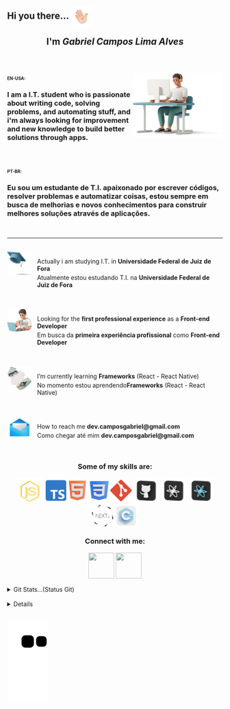 <h2 align="left">Hi you there... <img align="center" width="50px" height="50px" src="./plus/Main/hello.gif" alt=""><br><p align="center">I'm <i>Gabriel Campos Lima Alves</i></p></h2>

<br>
<div>
<img width="210px" height="150px" align="right" src="./plus/Main/top.png" alt="">

<h3 align="left" >
<span  style="font-size: 10px" align="left">EN-USA:</br></span></br>
 I am a I.T. student who is passionate about writing code, solving problems, and automating stuff, and i'm always looking for improvement and new knowledge to build better solutions through apps.
</h3>
</br>
<h3 align="left" >
<span  style="font-size: 10px" align="left">PT-BR:</br></span></br>
Eu sou um estudante de T.I. apaixonado por escrever códigos, resolver problemas e automatizar coisas, estou sempre em busca de melhorias e novos conhecimentos para construir melhores soluções através de aplicações.
</h3>
</div>
<br>
<hr>

<br>
<img align="left" src="./plus/Main/tip1.png" alt="" width="58px" height="55px"> <p style="margin-left: 5em">Actually i am studying I.T. in <b>Universidade Federal de Juiz de Fora</b></p>
<p style="margin-left: 5em;margin-top: -10px">Atualmente estou estudando T.I. na <b>Universidade Federal de Juiz de Fora</b></p>
<br>
<br>
<img align="left" src="./plus/Main/tip2.png" alt="" width="58px" height="55px"><p style="margin-left: 5em" align="left">Looking for the <b>first professional experience</b> as a <b>Front-end Developer</b></p>
<p style="margin-top: -10px; margin-left: 5em">Em busca da <b>primeira experiência profissional</b> como <b>Front-end Developer</b></p>
<br>
<br>
<img align="left" src="./plus/Main/tip3.png" alt="" width="58px" height="55px">
<p style="margin-left: 5em">I’m currently learning <b>Frameworks</b> (React - React Native)</p>
<p style="margin-top: -10px;margin-left: 5em">
No momento estou aprendendo<b>Frameworks</b> (React - React Native)</p>
<br>
<br>
<img align="left" src="./plus/Main/tip4.png" alt="" width="58px" height="55px">
<p style="margin-left: 5em"> How to reach me <b>dev.camposgabriel@gmail.com</b></p>
<p style="margin-top: -10px;margin-left: 5em">
Como chegar até mim <b>dev.camposgabriel@gmail.com</b></p>
<br>

<div align="center">
<h3> Some of my skills are: </h3>
<img style="cursor: pointer;" align="center" src="./plus\Languages\jss.png" alt="JavaScript" width="65px" height="60px" title="JavaScript">
<img style="cursor: pointer;" align="center" src="./plus\Languages\typescript.png" alt="TypeScript" width="48px" height="48px" title="TypeScript">
<img style="cursor: pointer;" align="center" src="./plus\Languages\html.png" alt="HTML" width="46px" height="50px" title="HTML">
<img style="cursor: pointer;" align="center" src="./plus\Languages\css.png" alt="CSS" width="46px" height="46px" title="CSS">
<img style="cursor: pointer;" align="center" src="./plus\Languages\gitg.png" alt="Git" width="50px" height="50px" title="Git">
<img style="cursor: pointer;" align="center" src="./plus\Languages\git.png" alt="GitHub" width="60px" height="60px" title="GitHub">
<img style="cursor: pointer;" align="center" src="./plus\Languages\react.png" alt="React" width="60px" height="60px" title="React">
<img style="cursor: pointer;" align="center" src="./plus\Languages\reactN.png" alt="ReactNative" width="60px" height="60px" title="ReactNative">
<img style="cursor: pointer;" align="center" src="./plus\Languages/nextjs.png" alt="Next.js" width="50px" height="55px" title="Next.js">
<img style="cursor: pointer;" align="center" src="./plus\Languages\cpp.png" alt="C++" width="55px" height="55px" title="C++">

</div>

<div align="center">
<h3>Connect with me: </h3>
<a align="center" href="https://instagram.com/dev.camposg" target="_blank"><img align="center" src="./plus/Networks/ig.png" alt="" width="60px" height="60px"></a>
<a align="center" href="https://www.linkedin.com/in/gabriel-campos-lima-alves-947554249/" target="_blank"><img align="center" src="./plus/Networks/in.png" alt="" width="60px" height="60px"></a>
</div>

<br>

<details>
  <summary>Git Stats...(Status Git)</summary>
<br> 
<div align="center">
  <a href="https://github.com/CamposCodes">
    <img height="150em" src="https://github-readme-stats.vercel.app/api?username=CamposCodes&count_private=true&include_all_commits=true&show_icons=true&theme=dark&hide_border=false&show_owner=true"/>
    <img height="150em" src="https://github-readme-stats.vercel.app/api/top-langs/?username=CamposCodes&theme=dark&hide_border=false&&layout=compact"/>
  </a>
</div>
</details>

<br>
 
<div align="left">
<details>
  <div display="flex">
    <summary>More about me...(Mais sobre mim)</summary>
    <p display="flex"><h5>Fun facts: I also produce <a href="https://www.youtube.com/channel/UCg8K-3VphWMQ4NsOvlYjF9g" target="_blank" > songs </a></h5> 
    </p>
    <p display="flex"><h5>Fatos Curiosos: Eu produzo músicas <a href="https://www.youtube.com/channel/UCg8K-3VphWMQ4NsOvlYjF9g" target="_blank" > songs </a></h5> 
    </p>
  </div>
</details>

<br>

![snake gif](https://github.com/CamposCodes/CamposCodes/blob/output/github-contribution-grid-snake.svg)
